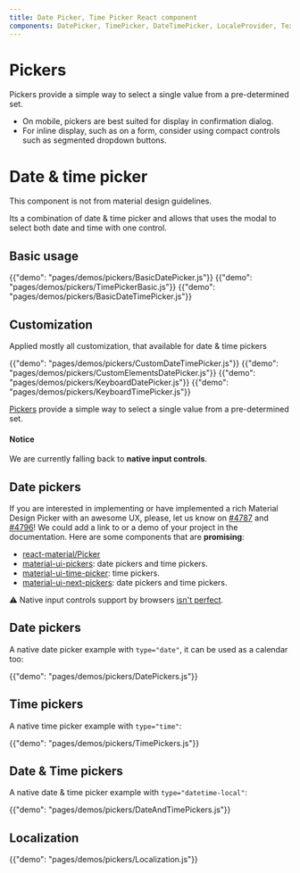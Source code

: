 ```yaml
---
title: Date Picker, Time Picker React component
components: DatePicker, TimePicker, DateTimePicker, LocaleProvider, TextField
---
```

# Pickers

<p class="description">Pickers provide a simple way to select a single value from a pre-determined set.</p>

- On mobile, pickers are best suited for display in confirmation dialog.
- For inline display, such as on a form, consider using compact controls such as segmented dropdown buttons.

# Date & time picker

This component is not from material design guidelines.

Its a combination of date & time picker and allows that uses the modal to select both date and time with one control.

## Basic usage

{{"demo": "pages/demos/pickers/BasicDatePicker.js"}}
{{"demo": "pages/demos/pickers/TimePickerBasic.js"}}
{{"demo": "pages/demos/pickers/BasicDateTimePicker.js"}}

## Customization

Applied mostly all customization, that available for date & time pickers

{{"demo": "pages/demos/pickers/CustomDateTimePicker.js"}}
{{"demo": "pages/demos/pickers/CustomElementsDatePicker.js"}}
{{"demo": "pages/demos/pickers/KeyboardDatePicker.js"}}
{{"demo": "pages/demos/pickers/KeyboardTimePicker.js"}}


[Pickers](https://material.io/guidelines/components/pickers.html) provide a simple way to select a single value from a pre-determined set.

#### Notice

We are currently falling back to **native input controls**.

## Date pickers

If you are interested in implementing or have implemented a rich Material Design Picker with an awesome UX, please, let us know on [#4787](https://github.com/6thquake/react-material/issues/4787) and [#4796](https://github.com/6thquake/react-material/issues/4796)! We could add a link to or a demo of your project in the documentation.
Here are some components that are **promising**:
- [react-material/Picker](https://github.com/dmtrKovalenko/react-material/Picker)
- [material-ui-pickers](https://github.com/dmtrKovalenko/material-ui-pickers): date pickers and time pickers.
- [material-ui-time-picker](https://github.com/TeamWertarbyte/material-ui-time-picker): time pickers.
- [material-ui-next-pickers](https://github.com/chingyawhao/material-ui-next-pickers): date pickers and time pickers.

⚠️ Native input controls support by browsers [isn't perfect](https://caniuse.com/#feat=input-datetime).

## Date pickers

A native date picker example with `type="date"`, it can be used as a calendar too:

{{"demo": "pages/demos/pickers/DatePickers.js"}}

## Time pickers

A native time picker example with `type="time"`:

{{"demo": "pages/demos/pickers/TimePickers.js"}}

## Date & Time pickers

A native date & time picker example with `type="datetime-local"`:

{{"demo": "pages/demos/pickers/DateAndTimePickers.js"}}

## Localization 

{{"demo": "pages/demos/pickers/Localization.js"}}
